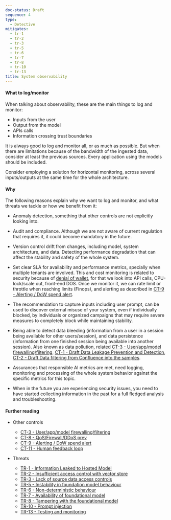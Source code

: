```yaml
---
doc-status: Draft
sequence: 4
type:
  - Detective
mitigates:
  - tr-1
  - tr-2
  - tr-3
  - tr-5
  - tr-6
  - tr-7
  - tr-8
  - tr-10
  - tr-13
title: System observability
---
```


#### What to log/monitor

When talking about observability, these are the main things to log and monitor:

- Inputs from the user
- Output from the model
- APIs calls
- Information crossing trust boundaries

It is always good to log and monitor all, or as much as possible. But when there are limitations because of the bandwidth of the ingested data, consider at least the previous sources. Every application using the models should be included.

Consider employing a solution for horizontal monitoring, across several inputs/outputs at the same time for the whole architecture.


#### Why

The following reasons explain why we want to log and monitor, and what threats we tackle or how we benefit from it:

- Anomaly detection, something that other controls are not explicitly looking into.
- Audit and compliance. Although we are not aware of current regulation that requires it, it could become mandatory in the future.
- Version control drift from changes, including model, system architecture, and data. Detecting performance degradation that can affect the stability and safety of the whole system.
  
- Set clear SLA for availability and performance metrics, specially when multiple tenants are involved. This and cost monitoring is related to security because of [denial of wallet](#TR-7), for that we look into API calls, CPU-lock/scale out, front-end DOS. Once we monitor it, we can rate limit or throttle when reaching limits (Finops), and alerting as described in [CT-9	-	Alerting / DoW spend alert](#CT-9).

- The recommendation to capture inputs including user prompt, can be used to discover external misuse of your system, even if individually blocked, by individuals or organized campaigns that may require severe measures to completely block while maintaining stability.

- Being able to detect data bleeding (information from a user in a session being available for other users/session), and data persistence (information from one finished session being available into another session). Also known as data pollution, related [CT-3 - User/app/model firewalling/filtering](#CT-3), [CT-1 - Draft	Data Leakage Prevention and Detection](#CT-1), [CT-2 - Draft	Data filtering from Confluence into the samples](#CT-2).

- Assurances that responsible AI metrics are met, need logging, monitoring and processing of the whole system behavior against the specific metrics for this topic. 

- When in the future you are experiencing security issues, you need to have started collecting information in the past for a full fledged analysis and troubleshooting.

#### Further reading

- Other controls
  - [CT-3 - User/app/model firewalling/filtering](#CT-3)
  - [CT-8 - QoS/Firewall/DDoS prev](#CT-8)
  - [CT-9 - Alerting / DoW spend alert](#CT-9)
  - [CT-11 - Human feedback loop](#CT-11)

- Threats  
  - [TR-1 - Information Leaked to Hosted Model](#TR-1)
  - [TR-2 - Insufficient access control with vector store](#TR-2)
  - [TR-3 - Lack of source data access controls](#TR-3)
  - [TR-5 - Instability in foundation model behaviour](#TR-5)
  - [TR-6 - Non-deterministic behaviour](#TR-6)
  - [TR-7 - Availability of foundational model](#TR-7)
  - [TR-8 - Tampering with the foundational model](#TR-8)
  - [TR-10 - Prompt injection](#TR-10)
  - [TR-13 - Testing and monitoring](#TR-13)
